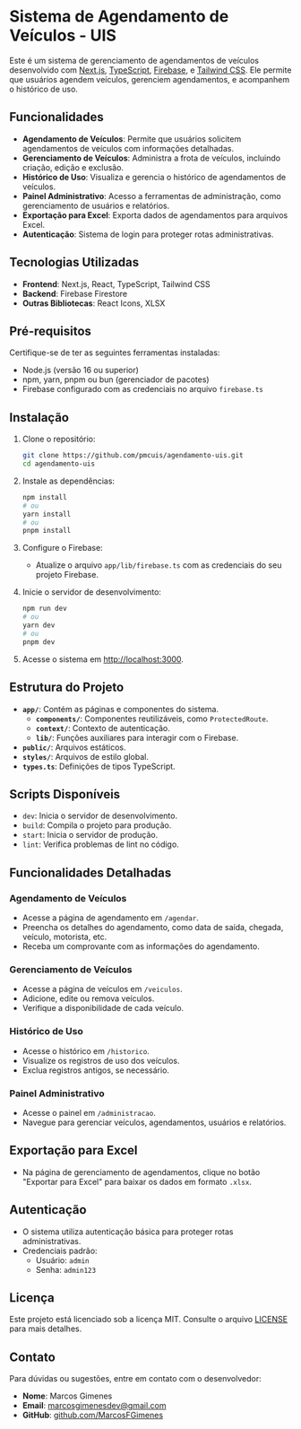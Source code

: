 # Sistema de Agendamento de Veículos - UIS

Este é um sistema de gerenciamento de agendamentos de veículos desenvolvido com [Next.js](https://nextjs.org), [TypeScript](https://www.typescriptlang.org/), [Firebase](https://firebase.google.com/), e [Tailwind CSS](https://tailwindcss.com/). Ele permite que usuários agendem veículos, gerenciem agendamentos, e acompanhem o histórico de uso.

## Funcionalidades

- **Agendamento de Veículos**: Permite que usuários solicitem agendamentos de veículos com informações detalhadas.
- **Gerenciamento de Veículos**: Administra a frota de veículos, incluindo criação, edição e exclusão.
- **Histórico de Uso**: Visualiza e gerencia o histórico de agendamentos de veículos.
- **Painel Administrativo**: Acesso a ferramentas de administração, como gerenciamento de usuários e relatórios.
- **Exportação para Excel**: Exporta dados de agendamentos para arquivos Excel.
- **Autenticação**: Sistema de login para proteger rotas administrativas.

## Tecnologias Utilizadas

- **Frontend**: Next.js, React, TypeScript, Tailwind CSS
- **Backend**: Firebase Firestore
- **Outras Bibliotecas**: React Icons, XLSX

## Pré-requisitos

Certifique-se de ter as seguintes ferramentas instaladas:

- Node.js (versão 16 ou superior)
- npm, yarn, pnpm ou bun (gerenciador de pacotes)
- Firebase configurado com as credenciais no arquivo `firebase.ts`

## Instalação

1. Clone o repositório:

   ```bash
   git clone https://github.com/pmcuis/agendamento-uis.git
   cd agendamento-uis
   ```

2. Instale as dependências:

   ```bash
   npm install
   # ou
   yarn install
   # ou
   pnpm install
   ```

3. Configure o Firebase:

   - Atualize o arquivo `app/lib/firebase.ts` com as credenciais do seu projeto Firebase.

4. Inicie o servidor de desenvolvimento:

   ```bash
   npm run dev
   # ou
   yarn dev
   # ou
   pnpm dev
   ```

5. Acesse o sistema em [http://localhost:3000](http://localhost:3000).

## Estrutura do Projeto

- **`app/`**: Contém as páginas e componentes do sistema.
  - **`components/`**: Componentes reutilizáveis, como `ProtectedRoute`.
  - **`context/`**: Contexto de autenticação.
  - **`lib/`**: Funções auxiliares para interagir com o Firebase.
- **`public/`**: Arquivos estáticos.
- **`styles/`**: Arquivos de estilo global.
- **`types.ts`**: Definições de tipos TypeScript.

## Scripts Disponíveis

- `dev`: Inicia o servidor de desenvolvimento.
- `build`: Compila o projeto para produção.
- `start`: Inicia o servidor de produção.
- `lint`: Verifica problemas de lint no código.

## Funcionalidades Detalhadas

### Agendamento de Veículos

- Acesse a página de agendamento em `/agendar`.
- Preencha os detalhes do agendamento, como data de saída, chegada, veículo, motorista, etc.
- Receba um comprovante com as informações do agendamento.

### Gerenciamento de Veículos

- Acesse a página de veículos em `/veiculos`.
- Adicione, edite ou remova veículos.
- Verifique a disponibilidade de cada veículo.

### Histórico de Uso

- Acesse o histórico em `/historico`.
- Visualize os registros de uso dos veículos.
- Exclua registros antigos, se necessário.

### Painel Administrativo

- Acesse o painel em `/administracao`.
- Navegue para gerenciar veículos, agendamentos, usuários e relatórios.

## Exportação para Excel

- Na página de gerenciamento de agendamentos, clique no botão "Exportar para Excel" para baixar os dados em formato `.xlsx`.

## Autenticação

- O sistema utiliza autenticação básica para proteger rotas administrativas.
- Credenciais padrão:
  - Usuário: `admin`
  - Senha: `admin123`

## Licença

Este projeto está licenciado sob a licença MIT. Consulte o arquivo [LICENSE](./LICENSE) para mais detalhes.

## Contato

Para dúvidas ou sugestões, entre em contato com o desenvolvedor:

- **Nome**: Marcos Gimenes
- **Email**: marcosgimenesdev@gmail.com
- **GitHub**: [github.com/MarcosFGimenes](https://github.com/MarcosFGimenes)
